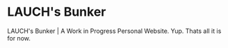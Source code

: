 # LAUCH's Bunker
LAUCH's Bunker | A Work in Progress Personal Website.
Yup. Thats all it is for now.
